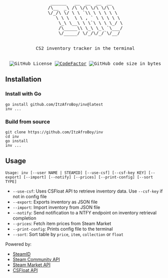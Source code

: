 <div align="center">
<pre>
 ______   __  __  __  __    
/\__  _\ /\ \/\ \/\ \/\ \   
\/_/\ \/ \ \ `\\ \ \ \ \ \  
   \ \ \  \ \ , ` \ \ \ \ \ 
    \_\ \__\ \ \`\ \ \ \_/ \
    /\_____\\ \_\ \_\ `\___/
    \/_____/ \/_/\/_/`\/__/ 
<br>
CS2 inventory tracker in the terminal
<br>
<img alt="GitHub License" src="https://img.shields.io/github/license/ItzAfroBoy/inv"> <a href="https://www.codefactor.io/repository/github/itzafroboy/inv"><img src="https://www.codefactor.io/repository/github/itzafroboy/inv/badge" alt="CodeFactor" /></a> <img alt="GitHub code size in bytes" src="https://img.shields.io/github/languages/code-size/ItzAfroBoy/inv">
</pre>
</div>

## Installation

### Install with Go

```shell
go install github.com/ItzAfroBoy/inv@latest
inv ...
```

### Build from source

```shell
git clone https://github.com/ItzAfroBoy/inv
cd inv
go install
inv ...
```

## Usage

`Usage: inv [--user NAME | STEAMID] [--use-csf] [--csf-key KEY] [--export] [--import] [--notify] [--prices] [--print-config] [--sort TYPE]`  

- `--use-csf`: Uses CSFloat API to retrieve inventory data. Use `--csf-key` if not in config file
- `--export`: Exports inventory as JSON file
- `--import`: Import inventory from JSON file
- `--notify`: Send notification to a NTFY endpoint on inventory retrieval completion
- `--prices`: Fetch item prices from Steam Market
- `--print-config`: Prints config file to the terminal
- `--sort`: Sort table by `price`, `item`, `collection` or `float`

Powered by:

- [SteamID](https://steamid.io)
- [Steam Community API](https://steamcommunity.com/inventory)
- [Steam Market API](https://steamcommunity.com/market/priceoverview)
- [CSFloat API](https://api.csfloat.com)
